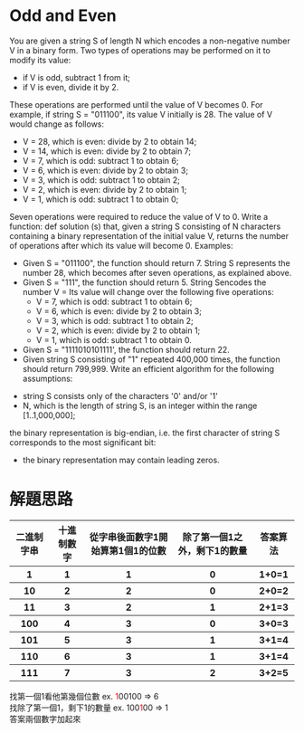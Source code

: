 # Odd and Even

You are given a string S of length N which encodes a non-negative number V in a binary form. Two types of operations may be performed on it to modify its value:
* if V is odd, subtract 1 from it;
* if V is even, divide it by 2.  

These operations are performed until the value of V becomes 0.
For example, if string S = "011100", its value V initially is 28. The value of V would change as follows:
* V = 28, which is even: divide by 2 to obtain 14;
* V = 14, which is even: divide by 2 to obtain 7;
* V = 7, which is odd: subtract 1 to obtain 6;
* V = 6, which is even: divide by 2 to obtain 3;
* V = 3, which is odd: subtract 1 to obtain 2;
* V = 2, which is even: divide by 2 to obtain 1;
* V = 1, which is odd: subtract 1 to obtain 0;  

Seven operations were required to reduce the value of V to 0.
Write a function: def solution (s) that, given a string S consisting of N characters containing a binary representation of the initial value V, returns the number of operations after which its value will become 0.
Examples:
  - Given S = "011100", the function should return 7. String S represents the number 28, which becomes after seven operations, as explained above.
  - Given S = "111", the function should return 5. String Sencodes the number V = Its value will change over the following five operations:
    + V = 7, which is odd: subtract 1 to obtain 6;
    + V = 6, which is even: divide by 2 to obtain 3;
    + V = 3, which is odd: subtract 1 to obtain 2;
    + V = 2, which is even: divide by 2 to obtain 1;
    + V = 1, which is odd: subtract 1 to obtain 0.
  - Given S = "1111010101111', the function should return 22.
  - Given string S consisting of "1" repeated 400,000 times, the function should return 799,999.
Write an efficient algorithm for the following assumptions:
* string S consists only of the characters '0' and/or '1'
* N, which is the length of string S, is an integer within the range [1..1,000,000];    

the binary representation is big-endian, i.e. the first character of string S corresponds to the most significant bit:
* the binary representation may contain leading zeros.



# 解題思路

<table>
  <thead>
    <tr>
      <th>二進制字串</th>
      <th>十進制數字</th>
      <th>從字串後面數字1開始算第1個1的位數</th>
      <th>除了第一個1之外，剩下1的數量</th>
      <th>答案算法</th>
    </tr>
  </thead>
  <tbody>
    <tr>
      <th>1</th>
      <th>1</th>
      <th>1</th>
      <th>0</th>
      <th>1+0=1</th>
    </tr>
    <tr>
      <th>10</th>
      <th>2</th>
      <th>2</th>
      <th>0</th>
      <th>2+0=2</th>
    </tr>
    <tr>
      <th>11</th>
      <th>3</th>
      <th>2</th>
      <th>1</th>
      <th>2+1=3</th>
    </tr>
    <tr>
      <th>100</th>
      <th>4</th>
      <th>3</th>
      <th>0</th>
      <th>3+0=3</th>
    </tr>
    <tr>
      <th>101</th>
      <th>5</th>
      <th>3</th>
      <th>1</th>
      <th>3+1=4</th>
    </tr>
    <tr>
      <th>110</th>
      <th>6</th>
      <th>3</th>
      <th>1</th>
      <th>3+1=4</th>
    </tr>
    <tr>
      <th>111</th>
      <th>7</th>
      <th>3</th>
      <th>2</th>
      <th>3+2=5</th>
    </tr>
  </tbody>
</table>

找第一個1看他第幾個位數  ex. <font color=red>1</font>00100 => 6  
找除了第一個1，剩下1的數量   ex.  100<font color=red>1</font>00 => 1  
答案兩個數字加起來  



